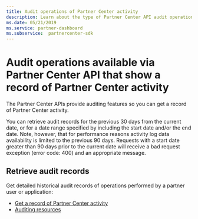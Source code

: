 ```yaml
---
title: Audit operations of Partner Center activity
description: Learn about the type of Partner Center API audit operations you can use to get a record of Partner Center activity.
ms.date: 05/21/2019
ms.service: partner-dashboard
ms.subservice:  partnercenter-sdk
---
```


# Audit operations available via Partner Center API that show a record of Partner Center activity

The Partner Center APIs provide auditing features so you can get a record of Partner Center activity.

You can retrieve audit records for the previous 30 days from the current date, or for a date range specified by including the start date and/or the end date. Note, however, that for performance reasons activity log data availability is limited to the previous 90 days. Requests with a start date greater than 90 days prior to the current date will receive a bad request exception (error code: 400) and an appropriate message.

## Retrieve audit records

Get detailed historical audit records of operations performed by a partner user or application:

- [Get a record of Partner Center activity](get-a-record-of-partner-center-activity-by-user.md)
- [Auditing resources](auditing-resources.md)